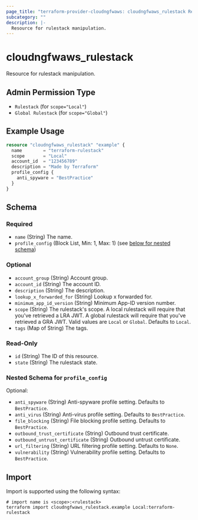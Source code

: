 ```yaml
---
page_title: "terraform-provider-cloudngfwaws: cloudngfwaws_rulestack Resource"
subcategory: ""
description: |-
  Resource for rulestack manipulation.
---
```


# cloudngfwaws_rulestack

Resource for rulestack manipulation.


## Admin Permission Type

* `Rulestack` (for `scope="Local"`)
* `Global Rulestack` (for `scope="Global"`)


## Example Usage

```terraform
resource "cloudngfwaws_rulestack" "example" {
  name        = "terraform-rulestack"
  scope       = "Local"
  account_id  = "123456789"
  description = "Made by Terraform"
  profile_config {
    anti_spyware = "BestPractice"
  }
}
```


<!-- schema generated by tfplugindocs -->
## Schema

### Required

- `name` (String) The name.
- `profile_config` (Block List, Min: 1, Max: 1) (see [below for nested schema](#nestedblock--profile_config))

### Optional

- `account_group` (String) Account group.
- `account_id` (String) The account ID.
- `description` (String) The description.
- `lookup_x_forwarded_for` (String) Lookup x forwarded for.
- `minimum_app_id_version` (String) Minimum App-ID version number.
- `scope` (String) The rulestack's scope. A local rulestack will require that you've retrieved a LRA JWT. A global rulestack will require that you've retrieved a GRA JWT. Valid values are `Local` or `Global`. Defaults to `Local`.
- `tags` (Map of String) The tags.

### Read-Only

- `id` (String) The ID of this resource.
- `state` (String) The rulestack state.

<a id="nestedblock--profile_config"></a>
### Nested Schema for `profile_config`

Optional:

- `anti_spyware` (String) Anti-spyware profile setting. Defaults to `BestPractice`.
- `anti_virus` (String) Anti-virus profile setting. Defaults to `BestPractice`.
- `file_blocking` (String) File blocking profile setting. Defaults to `BestPractice`.
- `outbound_trust_certificate` (String) Outbound trust certificate.
- `outbound_untrust_certificate` (String) Outbound untrust certificate.
- `url_filtering` (String) URL filtering profile setting. Defaults to `None`.
- `vulnerability` (String) Vulnerability profile setting. Defaults to `BestPractice`.


## Import

Import is supported using the following syntax:

```shell
# import name is <scope>:<rulestack>
terraform import cloudngfwaws_rulestack.example Local:terraform-rulestack
```
